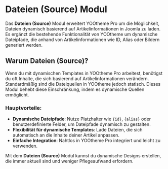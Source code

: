 # Dateien (Source) Modul

Das **Dateien (Source)** Modul erweitert YOOtheme Pro um die Möglichkeit, Dateien dynamisch basierend auf Artikelinformationen in Joomla zu laden. Es ergänzt die bestehende Funktionalität von YOOtheme um dynamische Dateipfade, die anhand von Artikelinformationen wie ID, Alias oder Bildern generiert werden.

## **Warum Dateien (Source)?**

Wenn du mit dynamischen Templates in YOOtheme Pro arbeitest, benötigst du oft Inhalte, die sich basierend auf Artikelinformationen verändern. Standardmäßig sind die Dateiquellen in YOOtheme jedoch statisch. Dieses Modul behebt diese Einschränkung, indem es dynamische Quellen ermöglicht.

### **Hauptvorteile:**
- **Dynamische Dateipfade**: Nutze Platzhalter wie `{id}`, `{alias}` oder benutzerdefinierte Felder, um Dateipfade dynamisch zu gestalten.
- **Flexibilität für dynamische Templates**: Lade Dateien, die sich automatisch an die Inhalte deiner Artikel anpassen.
- **Einfache Integration**: Nahtlos in YOOtheme Pro integriert und leicht zu verwenden.

Mit dem **Dateien (Source)** Modul kannst du dynamische Designs erstellen, die immer aktuell sind und weniger Pflegeaufwand erfordern.
